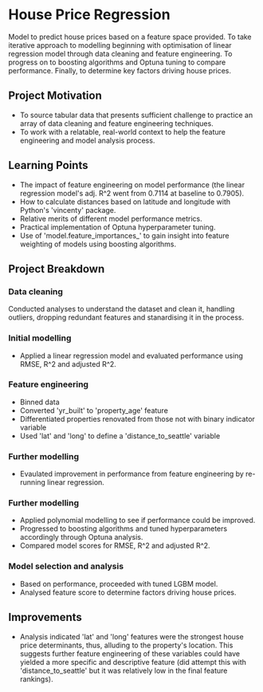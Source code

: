 # House Price Regression

Model to predict house prices based on a feature space provided. To take iterative approach to modelling beginning with optimisation of linear regression model through data cleaning and feature engineering. To progress on to boosting algorithms and Optuna tuning to compare performance. Finally, to determine key factors driving house prices.

## Project Motivation
- To source tabular data that presents sufficient challenge to practice an array of data cleaning and feature engineering techniques.
- To work with a relatable, real-world context to help the feature engineering and model analysis process.

## Learning Points

- The impact of feature engineering on model performance (the linear regression model's adj. R^2 went from 0.7114 at baseline to 0.7905). 
- How to calculate distances based on latitude and longitude with Python's 'vincenty' package.
- Relative merits of different model performance metrics.
- Practical implementation of Optuna hyperparameter tuning.
- Use of 'model.feature_importances_' to gain insight into feature weighting of models using boosting algorithms. 

## Project Breakdown

### Data cleaning
Conducted analyses to understand the dataset and clean it, handling outliers, dropping redundant features and stanardising it in the process.

### Initial modelling
- Applied a linear regression model and evaluated performance using RMSE, R^2 and adjusted R^2.

### Feature engineering
- Binned data
- Converted 'yr_built' to 'property_age' feature
- Differentiated properties renovated from those not with binary indicator variable
- Used 'lat' and 'long' to define a 'distance_to_seattle' variable

### Further modelling
- Evaulated improvement in performance from feature engineering by re-running linear regression.

### Further modelling
- Applied polynomial modelling to see if performance could be improved.
- Progressed to boosting algorithms and tuned hyperparameters accordingly through Optuna analysis. 
- Compared model scores for RMSE, R^2 and adjusted R^2.

### Model selection and analysis
- Based on performance, proceeded with tuned LGBM model.
- Analysed feature score to determine factors driving house prices.

## Improvements
- Analysis indicated 'lat' and 'long' features were the strongest house price determinants, thus, alluding to the property's location. This suggests further feature engineering of these variables could have yielded a more specific and descriptive feature (did attempt this with 'distance_to_seattle' but it was relatively low in the final feature rankings).
